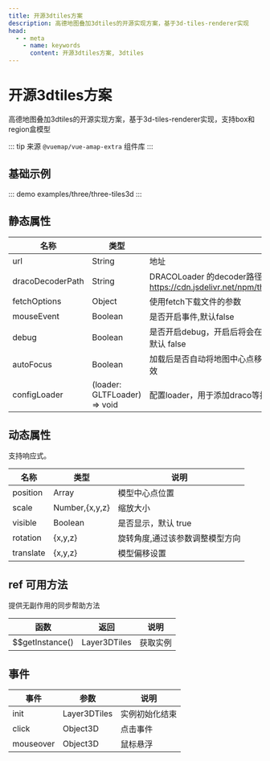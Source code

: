 ```yaml
---
title: 开源3dtiles方案
description: 高德地图叠加3dtiles的开源实现方案，基于3d-tiles-renderer实现
head:
  - - meta
    - name: keywords
      content: 开源3dtiles方案, 3dtiles
---
```


# 开源3dtiles方案
高德地图叠加3dtiles的开源实现方案，基于3d-tiles-renderer实现，支持box和region盒模型

::: tip
来源 ```@vuemap/vue-amap-extra``` 组件库
:::

## 基础示例

::: demo
examples/three/three-tiles3d
:::


## 静态属性

名称 | 类型 | 说明
---|----------------|---|
url  | String         | 地址
dracoDecoderPath | String         | DRACOLoader 的decoder路径，默认使用CDN路径，默认：https://cdn.jsdelivr.net/npm/three@0.143/examples/js/libs/draco/|
fetchOptions | Object | 使用fetch下载文件的参数 |
mouseEvent | Boolean | 是否开启事件,默认false |
debug | Boolean | 是否开启debug，开启后将会在页面最顶部显示当前模型处理情况， 默认 false |
autoFocus       | Boolean                                 | 加载后是否自动将地图中心点移动到模型中心，仅在不传position时生效                                                       |
configLoader    | (loader: GLTFLoader) => void            | 配置loader，用于添加draco等扩展                                                                      |

## 动态属性
支持响应式。

名称 | 类型                                         | 说明
---|--------------------------------------------|---|
position | Array          | 模型中心点位置
scale | Number,{x,y,z} | 缩放大小
visible | Boolean        | 是否显示，默认 true
rotation | {x,y,z}        | 旋转角度,通过该参数调整模型方向
translate | {x,y,z}        | 模型偏移设置

## ref 可用方法
提供无副作用的同步帮助方法

函数 | 返回 | 说明
---|---|---|
$$getInstance() | Layer3DTiles | 获取实例

## 事件

事件 | 参数 | 说明
---|---|---|
init | Layer3DTiles | 实例初始化结束
click | Object3D | 点击事件
mouseover | Object3D | 鼠标悬浮

